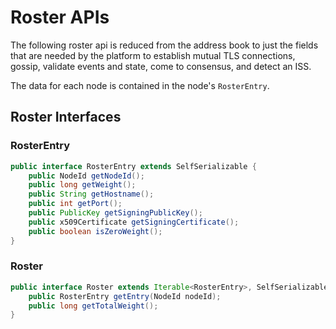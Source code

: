 # Roster APIs

The following roster api is reduced from the address book to just the fields that are needed by the platform to establish mutual TLS connections, gossip, validate events and state, come to consensus, and detect an ISS.

The data for each node is contained in the node's `RosterEntry`.  

## Roster Interfaces

### RosterEntry 

```java
public interface RosterEntry extends SelfSerializable {
    public NodeId getNodeId();
    public long getWeight();
    public String getHostname();
    public int getPort();
    public PublicKey getSigningPublicKey();
    public x509Certificate getSigningCertificate();
    public boolean isZeroWeight();
}
```
### Roster

```java
public interface Roster extends Iterable<RosterEntry>, SelfSerializable{
    public RosterEntry getEntry(NodeId nodeId);
    public long getTotalWeight();
}
```